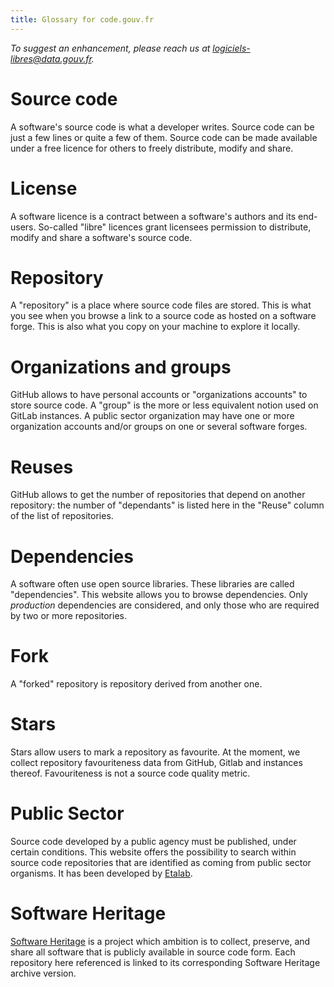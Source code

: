 ```yaml
---
title: Glossary for code.gouv.fr
---
```


*To suggest an enhancement, please reach us at [logiciels-libres@data.gouv.fr](mailto:logiciels-libres@data.gouv.fr).*

# Source code

A software's source code is what a developer writes.  Source code can
be just a few lines or quite a few of them. Source code can be made
available under a free licence for others to freely distribute, modify
and share.

# License

A software licence is a contract between a software's authors and its
end-users.  So-called "libre" licences grant licensees permission to
distribute, modify and share a software's source code.

# Repository

A "repository" is a place where source code files are stored.  This is
what you see when you browse a link to a source code as hosted on a
software forge.  This is also what you copy on your machine to explore
it locally.

# Organizations and groups

GitHub allows to have personal accounts or "organizations accounts" to
store source code.  A "group" is the more or less equivalent notion
used on GitLab instances.  A public sector organization may have one
or more organization accounts and/or groups on one or several software
forges.

# Reuses

GitHub allows to get the number of repositories that depend on another
repository: the number of "dependants" is listed here in the "Reuse"
column of the list of repositories.

# Dependencies

A software often use open source libraries.  These libraries are
called "dependencies".  This website allows you to browse
dependencies.  Only *production* dependencies are considered, and only
those who are required by two or more repositories.

# Fork

A "forked" repository is repository derived from another one.

# Stars

Stars allow users to mark a repository as favourite.  At the moment,
we collect repository favouriteness data from GitHub, Gitlab and
instances thereof.  Favouriteness is not a source code quality metric.

# Public Sector

Source code developed by a public agency must be published, under
certain conditions.  This website offers the possibility to search
within source code repositories that are identified as coming from
public sector organisms.  It has been developed by
[Etalab](https://www.etalab.gouv.fr/).

# Software Heritage

[Software Heritage](https://www.softwareheritage.org) is a project
which ambition is to collect, preserve, and share all software that is
publicly available in source code form.  Each repository here
referenced is linked to its corresponding Software Heritage archive
version.
